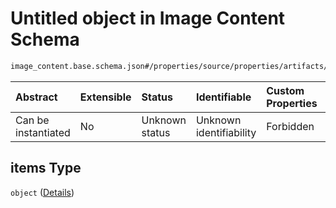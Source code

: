 # Untitled object in Image Content Schema

```txt
image_content.base.schema.json#/properties/source/properties/artifacts/properties/from_urls/items
```



| Abstract            | Extensible | Status         | Identifiable            | Custom Properties | Additional Properties | Access Restrictions | Defined In                                                                                        |
| :------------------ | :--------- | :------------- | :---------------------- | :---------------- | :-------------------- | :------------------ | :------------------------------------------------------------------------------------------------ |
| Can be instantiated | No         | Unknown status | Unknown identifiability | Forbidden         | Allowed               | none                | [image\_content.base.schema.json\*](../out/image_content.base.schema.json "open original schema") |

## items Type

`object` ([Details](image_content-properties-source-properties-artifacts-properties-from_urls-items.md))
